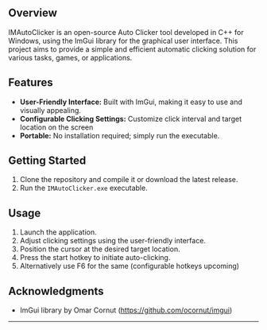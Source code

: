 ## Overview
IMAutoClicker is an open-source Auto Clicker tool developed in C++ for Windows, using the ImGui library for the graphical user interface. This project aims to provide a simple and efficient automatic clicking solution for various tasks, games, or applications.

## Features
- **User-Friendly Interface:** Built with ImGui, making it easy to use and visually appealing.
- **Configurable Clicking Settings:** Customize click interval and target location on the screen
- **Portable:** No installation required; simply run the executable.

## Getting Started
1. Clone the repository and compile it or download the latest release.
2. Run the `IMAutoClicker.exe` executable.

## Usage
1. Launch the application.
2. Adjust clicking settings using the user-friendly interface.
4. Position the cursor at the desired target location.
5. Press the start hotkey to initiate auto-clicking.
6. Alternatively use F6 for the same (configurable hotkeys upcoming)

## Acknowledgments
- ImGui library by Omar Cornut (https://github.com/ocornut/imgui)

---
